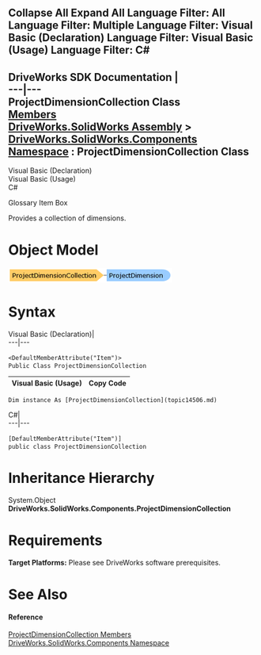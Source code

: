 Collapse All Expand All Language Filter: All  Language Filter: Multiple  Language Filter: Visual Basic (Declaration) Language Filter: Visual Basic (Usage) Language Filter: C#  
---  
DriveWorks SDK Documentation  |   
---|---  
ProjectDimensionCollection Class   
[Members](topic14507.md)   
[DriveWorks.SolidWorks Assembly](topic13342.md) > [DriveWorks.SolidWorks.Components Namespace](topic13925.md) : ProjectDimensionCollection Class  
---  
  
Visual Basic (Declaration)    
Visual Basic (Usage)    
C# 

Glossary Item Box

Provides a collection of dimensions. 

# Object Model

![](dotnetdiagramimages/image811.png)

# Syntax

Visual Basic (Declaration)|   
---|---  
      
    
    <DefaultMemberAttribute("Item")>
    Public Class ProjectDimensionCollection   
  
Visual Basic (Usage)| Copy Code  
---|---  
      
    
    Dim instance As [ProjectDimensionCollection](topic14506.md)  
  
C#|   
---|---  
      
    
    [DefaultMemberAttribute("Item")]
    public class ProjectDimensionCollection   
  
# Inheritance Hierarchy

System.Object  
**DriveWorks.SolidWorks.Components.ProjectDimensionCollection**  


# Requirements

**Target Platforms:** Please see DriveWorks software prerequisites.

# See Also

#### Reference

[ProjectDimensionCollection Members](topic14507.md)   
[DriveWorks.SolidWorks.Components Namespace](topic13925.md)


